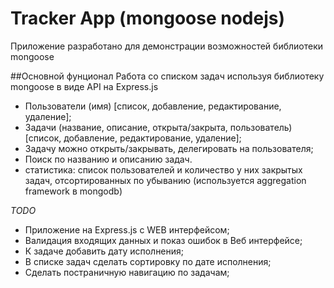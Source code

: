 # Tracker App (mongoose nodejs)
Приложение разработано для демонстрации возможностей библиотеки mongoose

##Основной фунционал
Работа со списком задач используя библиотеку mongoose в виде API на Express.js

* Пользователи (имя) [список, добавление, редактирование, удаление];
* Задачи (название, описание, открыта/закрыта, пользователь) [список, добавление, редактирование, удаление];
* Задачу можно открыть/закрывать, делегировать на пользователя;
* Поиск по названию и описанию задач.
* статистика: список пользователей и количество у них закрытых задач, отсортированных по убыванию (используется aggregation framework в mongodb)

_TODO_

* Приложение на Express.js c WEB интерфейсом;
* Валидация входящих данных и показ ошибок в Веб интерфейсе;
* К задаче добавить дату исполнения;
* В списке задач сделать сортировку по дате исполнения;
* Сделать постраничную навигацию по задачам;